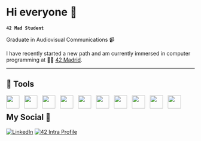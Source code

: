 # Hi everyone 👋

**`42 Mad Student`**

Graduate in Audiovisual Communications 📹

I have recently started a new path and am currently immersed in computer programming at 👨‍💻 [42 Madrid](https://www.42madrid.com/).

----------------------------------------------------------------------

## 🧰 Tools
<img align="left" width="35px" style="padding-right: 10px;" src="https://cdn.jsdelivr.net/gh/devicons/devicon@latest/icons/html5/html5-original.svg" />
<img align="left" width="35px" style="padding-right: 10px;" src="https://cdn.jsdelivr.net/gh/devicons/devicon@latest/icons/css3/css3-original.svg" />
<img align="left" width="35px" style="padding-right: 10px;" src="https://cdn.jsdelivr.net/gh/devicons/devicon@latest/icons/javascript/javascript-original.svg" />
<img align="left" width="35px" style="padding-right: 10px;" src="https://cdn.jsdelivr.net/gh/devicons/devicon@latest/icons/react/react-original.svg" />
<img align="left" width="35px" style="padding-right: 10px;" src="https://cdn.jsdelivr.net/gh/devicons/devicon@latest/icons/tailwindcss/tailwindcss-original.svg" />
<img align="left" width="35px" style="padding-right: 10px;" src="https://cdn.jsdelivr.net/gh/devicons/devicon@latest/icons/bash/bash-original.svg" />
<img align="left" width="35px" style="padding-right: 10px;" src="https://cdn.jsdelivr.net/gh/devicons/devicon@latest/icons/git/git-original.svg" />
<img align="left" width="35px" style="padding-right: 10px;" src="https://cdn.jsdelivr.net/gh/devicons/devicon@latest/icons/c/c-original.svg" /> 
<img align="left" width="35px" style="padding-right: 10px;" src="https://cdn.jsdelivr.net/gh/devicons/devicon@latest/icons/vscode/vscode-original.svg" />
<img align="left" width="35px" style="padding-right: 10px;" src="https://cdn.jsdelivr.net/gh/devicons/devicon@latest/icons/photoshop/photoshop-original.svg" />
          
<br />

## My Social 📱
[![LinkedIn](https://img.shields.io/badge/-LinkedIn-0e76a8?style=flat-square&logo=linkedin&logoColor=white)](https://www.linkedin.com/in/fernando-morenilla/)
[![42 Intra Profile](https://img.shields.io/badge/-42%20Intra%20Profile-292d39?style=flat-square)](https://profile.intra.42.fr/users/fmorenil)
